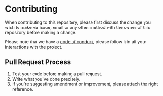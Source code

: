 # Contributing

When contributing to this repository, please first discuss the change you wish to make via issue,
email or any other method with the owner of this repository before making a change.

Please note that we have a [code of conduct][coc], please follow it in all your interactions with the project.

## Pull Request Process

1. Test your code before making a pull request.
2. Write what you've done precisely.
3. If you're suggesting amendment or improvement, please attach the right reference.

[coc]: ./CODE_OF_CONDUCT.md

<!-- Original template from https://gist.github.com/PurpleBooth/b24679402957c63ec426 -->
